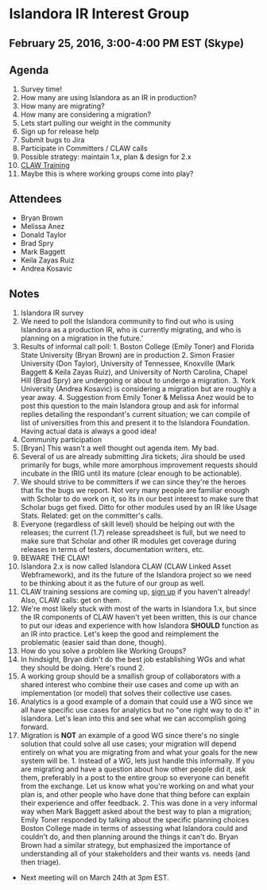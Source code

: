 # Islandora IR Interest Group
## February 25, 2016, 3:00-4:00 PM EST (Skype)

## Agenda
1. Survey time!
  1. How many are using Islandora as an IR in production?
  2. How many are migrating?
  3. How many are considering a migration?
2. Lets start pulling our weight in the community
  1. Sign up for release help
  2. Submit bugs to Jira
  3. Participate in Committers / CLAW calls
3. Possible strategy: maintain 1.x, plan & design for 2.x
  1. [CLAW Training](http://www.google.com/url?q=http%3A%2F%2Fislandora.ca%2Fcontent%2Fislandora-claw-lessons-sign-form&sa=D&sntz=1&usg=AFQjCNE6KqWOG8fDUw_U6Cs-vGtd4L831g)
  2. Maybe this is where working groups come into play?

## Attendees
- Bryan Brown
- Melissa Anez
- Donald Taylor
- Brad Spry
- Mark Baggett
- Keila Zayas Ruiz
- Andrea Kosavic

## Notes
1. Islandora IR survey
  1. We need to poll the Islandora community to find out who is using Islandora as a production IR, who is currently migrating, and who is planning on a migration in the future.'
  2. Results of informal call poll:
    1. Boston College (Emily Toner) and Florida State University (Bryan Brown) are in production
    2. Simon Frasier University (Don Taylor), University of Tennessee, Knoxville (Mark Baggett & Keila Zayas Ruiz), and University of North Carolina, Chapel Hill (Brad Spry) are undergoing or about to undergo a migration.
    3. York University (Andrea Kosavic) is considering a migration but are roughly a year away.
    4. Suggestion from Emily Toner & Melissa Anez would be to post this question to the main Islandora group and ask for informal replies detailing the respondant's current situation; we can compile of list of universities from this and present it to the Islandora Foundation. Having actual data is always a good idea!
2. Community participation
  1. [Bryan] This wasn't a well thought out agenda item. My bad.
  2. Several of us are already submitting Jira tickets; Jira should be used primarily for bugs, while more amorphous improvement requests should incubate in the IRIG until its mature (clear enough to be actionable).
  3. We should strive to be committers if we can since they're the heroes that fix the bugs we report. Not very many people are familiar enough with Scholar to do work on it, so its in our best interest to make sure that Scholar bugs get fixed. Ditto for other modules used by an IR like Usage Stats. Related: get on the committer's calls.
  4. Everyone (regardless of skill level) should be helping out with the releases; the current (1.7) release spreadsheet is full, but we need to make sure that Scholar and other IR modules get coverage during releases in terms of testers, documentation writers, etc.
3. BEWARE THE CLAW!
  1. Islandora 2.x is now called Islandora CLAW (CLAW Linked Asset Webframework), and its the future of the Islandora project so we need to be thinking about it as the future of our group as well.
  2. CLAW training sessions are coming up, [sign up](http://islandora.ca/content/islandora-claw-lessons-sign-form) if you haven't already! Also, CLAW calls: get on them.
  3. We're most likely stuck with most of the warts in Islandora 1.x, but since the IR components of CLAW haven't yet been written, this is our chance to put our ideas and experience with how Islandora **SHOULD** function as an IR into practice. Let's keep the good and reimplement the problematic (easier said than done, though).
4. How do you solve a problem like Working Groups?
  1. In hindsight, Bryan didn't do the best job establishing WGs and what they should be doing. Here's round 2.
  2. A working group should be a smallish group of collaborators with a shared interest who combine their use cases and come up with an implementation (or model) that solves their collective use cases.
  3. Analytics is a good example of a domain that could use a WG since we all have specific use cases for analytics but no "one right way to do it" in Islandora. Let's lean into this and see what we can accomplish going forward.
  4. Migration is **NOT** an example of a good WG since there's no single solution that could solve all use cases; your migration will depend entirely on what you are migrating from and what your goals for the new system will be.
    1. Instead of a WG, lets just handle this informally. If you are migrating and have a question about how other people did it, ask them, preferably in a post to the entire group so everyone can benefit from the exchange. Let us know what you're working on and what your plan is, and other people who have done that thing before can explain their experience and offer feedback.
    2. This was done in a very informal way when Mark Baggett asked about the best way to plan a migration; Emily Toner responded by talking about the specific planning choices Boston College made in terms of assessing what Islandora could and couldn't do, and then planning around the things it can't do. Bryan Brown had a similar strategy, but emphasized the importance of understanding all of your stakeholders and their wants vs. needs (and then triage).
  
* Next meeting will on March 24th at 3pm EST. 
